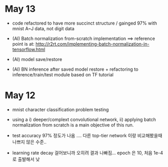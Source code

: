 
# May 13

- code refactored to have more succinct structure / gainged 97% with mnist A~J data, not digit data

- (AI) Batch normalization from-scratch implementation
  ==> reference point is at: http://r2rt.com/implementing-batch-normalization-in-tensorflow.html
- (AI) model save/restore 
- (AI) BN inference after saved model restore + refactoring to inference/train/test module based on TF tutorial

# May 12 

- mnist character classification problem testing
- using a i) deeper/complext convolutional network, ii) applying batch normalization from scratch is a main objective of this run. 

- test accuracy 97% 정도가 나옴 .... 다른 top-tier network 이랑 비교해봤을때 나쁘지 않은 수준..
- learning rate decay 걸어보니까 오히려 결과 나빠짐... epoch 은 10, 처음 1e-4 로 출발해서 낮
